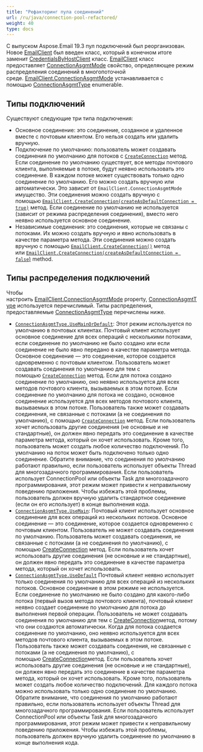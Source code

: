 ```yaml
---
title: "Рефакторинг пула соединений"
url: /ru/java/connection-pool-refactored/
weight: 40
type: docs
---
```


С выпуском Aspose.Email 19.3 пул подключений был реорганизован. Новое [EmailClient](https://apireference.aspose.com/email/java/com.aspose.email/EmailClient) был введен класс, который в конечном итоге заменит [CredentialsByHostClient](https://apireference.aspose.com/error/404?path=email/java/com.aspose.email/CredentialsByHostClient) класс. [EmailClient](https://apireference.aspose.com/email/java/com.aspose.email/EmailClient) класс предоставляет [ConnectionAsgmtMode](https://apireference.aspose.com/email/java/com.aspose.email/EmailClient#getConnectionAsgmtMode\(\)) свойство, определяющее режим распределения соединений в многопоточной среде. [EmailClient.ConnectionAsgmtMode](https://apireference.aspose.com/email/java/com.aspose.email/EmailClient#getConnectionAsgmtMode\(\)) устанавливается с помощью [ConnectionAsgmtType](https://apireference.aspose.com/email/java/com.aspose.email/ConnectionAsgmtType) enumerable.
## **Типы подключений**
Существуют следующие три типа подключения:

- Основное соединение: это соединение, созданное и удаленное вместе с почтовым клиентом. Его нельзя создать или удалить вручную.
- Подключение по умолчанию: пользователь может создавать соединения по умолчанию для потоков с [`CreateConnection`](https://apireference.aspose.com/email/java/com.aspose.email/EmailClient#createConnection\(\)) метод. Если соединение по умолчанию существует, все методы почтового клиента, выполняемые в потоке, будут неявно использовать это соединение. В каждом потоке может существовать только одно соединение по умолчанию. Его можно создать вручную или автоматически. Это зависит от `EmailClient.ConnectionAsgmtMode` имущество. Эти соединения можно создать вручную с помощью [`EmailClient.CreateConnection(createAsDefaultConnection = true)`](https://apireference.aspose.com/email/java/com.aspose.email/EmailClient#createConnection\(boolean\)) метод. Если соединение по умолчанию не используется (зависит от режима распределения соединения), вместо него неявно используется основное соединение.
- Независимые соединения: это соединения, которые не связаны с потоками. Их можно создать вручную и явно использовать в качестве параметра метода. Эти соединения можно создать вручную с помощью [`EmailClient.CreateConnection()`](https://apireference.aspose.com/email/java/com.aspose.email/EmailClient#createConnection\(\)) метод или [`EmailClient.CreateConnection(createAsDefaultConnection = false`)](https://apireference.aspose.com/email/java/com.aspose.email/EmailClient#createConnection\(boolean\)) method.
## **Типы распределения подключений**
Чтобы настроить [EmailClient.ConnectionAsgmtMode](https://apireference.aspose.com/email/java/com.aspose.email/EmailClient#getConnectionAsgmtMode\(\)) property, [ConnectionAsgmtType](https://apireference.aspose.com/email/java/com.aspose.email/ConnectionAsgmtType) используется перечислимый. Типы распределения, предоставляемые [ConnectionAsgmtType](https://apireference.aspose.com/email/java/com.aspose.email/ConnectionAsgmtType) перечислены ниже.

- [`ConnectionAsgmtType.UseMainOrDefault`](https://apireference.aspose.com/email/java/com.aspose.email/ConnectionAsgmtType#UseMainOrDefault): Этот режим используется по умолчанию в почтовых клиентах. Почтовый клиент использует основное соединение для всех операций с несколькими потоками, если соединение по умолчанию не было создано или если соединение не было явно передано в качестве параметра метода. Основное соединение — это соединение, которое создается одновременно с почтовым клиентом. Пользователь может создавать соединения по умолчанию для тем с помощью [`CreateConnection`](https://apireference.aspose.com/email/java/com.aspose.email/EmailClient#createConnection\(\)) метод. Если для потока создано соединение по умолчанию, оно неявно используется для всех методов почтового клиента, вызываемых в этом потоке. Если соединение по умолчанию для потока не создано, основное соединение используется для всех методов почтового клиента, вызываемых в этом потоке. Пользователь также может создавать соединения, не связанные с потоками (а не соединения по умолчанию), с помощью [`CreateConnection`](https://apireference.aspose.com/email/java/com.aspose.email/EmailClient#createConnection\(\)) метод. Если пользователь хочет использовать другие соединения (не основные и не стандартные), он должен явно передать это соединение в качестве параметра метода, который он хочет использовать. Кроме того, пользователь может создать любое количество подключений. По умолчанию на поток может быть подключено только одно соединение. Обратите внимание, что соединения по умолчанию работают правильно, если пользователь использует объекты Thread для многозадачного программирования. Если пользователь использует ConnectionPool или объекты Task для многозадачного программирования, этот режим может привести к неправильному поведению приложения. Чтобы избежать этой проблемы, пользователь должен вручную удалить стандартное соединение (если он его использует) в конце выполнения кода.
- [`ConnectionAsgmtType.UseMain`](https://apireference.aspose.com/email/java/com.aspose.email/ConnectionAsgmtType#UseMain): Почтовый клиент использует основное соединение для всех операций из нескольких потоков. Основное соединение — это соединение, которое создается одновременно с почтовым клиентом. Пользователь не может создавать соединения по умолчанию. Пользователь может создавать соединения, не связанные с потоками (а не соединения по умолчанию), с помощью [CreateConnection](https://apireference.aspose.com/email/java/com.aspose.email/EmailClient#createConnection\(\)) метод. Если пользователь хочет использовать другие соединения (не основные и не стандартные), он должен явно передать это соединение в качестве параметра метода, который он хочет использовать. 
- [`ConnectionAsgmtType.UseDefault`](https://apireference.aspose.com/email/java/com.aspose.email/ConnectionAsgmtType#UseDefault) Почтовый клиент неявно использует только соединения по умолчанию для всех операций из нескольких потоков. Основное соединение в этом режиме не используется. Если соединение по умолчанию не было создано для какого-либо потока (первый вызов метода почтового клиента), почтовый клиент неявно создает соединение по умолчанию для потока до выполнения первой операции. Пользователь не может создавать соединения по умолчанию для тем с [CreateConnection](https://apireference.aspose.com/email/java/com.aspose.email/EmailClient#createConnection\(\))метод, потому что они создаются автоматически. Когда для потока создается соединение по умолчанию, оно неявно используется для всех методов почтового клиента, вызываемых в этом потоке. Пользователь также может создавать соединения, не связанные с потоками (а не соединения по умолчанию), с помощью [CreateConnection](https://apireference.aspose.com/email/java/com.aspose.email/EmailClient#createConnection\(\))метод. Если пользователь хочет использовать другие соединения (не основные и не стандартные), он должен явно передать это соединение в качестве параметра метода, который он хочет использовать. Кроме того, пользователь может создать любое количество подключений. Для каждого потока можно использовать только одно соединение по умолчанию. Обратите внимание, что соединения по умолчанию работают правильно, если пользователь использует объекты Thread для многозадачного программирования. Если пользователь использует ConnectionPool или объекты Task для многозадачного программирования, этот режим может привести к неправильному поведению приложения. Чтобы избежать этой проблемы, пользователь должен вручную удалить соединение по умолчанию в конце выполнения кода.

